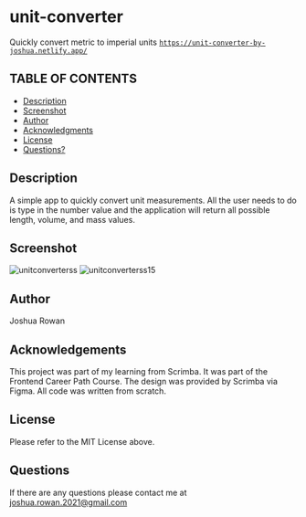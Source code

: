 # unit-converter
Quickly convert metric to imperial units
[`https://unit-converter-by-joshua.netlify.app/`](https://unit-converter-by-joshua.netlify.app/)

## TABLE OF CONTENTS

* [Description](#description)
* [Screenshot](#screenshot)
* [Author ](#author)
* [Acknowledgments](#acknowledgments)
* [License](#license)
* [Questions?](#questions?)

## Description
A simple app to quickly convert unit measurements. All the user needs to do is type in the number value and the application will return all possible length, volume, and mass values.

## Screenshot
![unitconverterss](https://github.com/joshua-rowan/unit-converter/assets/127271690/ccb39d2e-7bee-448d-bd64-73f8831c8145)
![unitconverterss15](https://github.com/joshua-rowan/unit-converter/assets/127271690/95a83e6d-405d-413a-a16d-d3da40bd4a91)


## Author
Joshua Rowan

## Acknowledgements
This project was part of my learning from Scrimba.  It was part of the Frontend Career Path Course. The design was provided by Scrimba via Figma. All code was written from scratch.

## License
Please refer to the MIT License above.

## Questions
If there are any questions please contact me at joshua.rowan.2021@gmail.com

